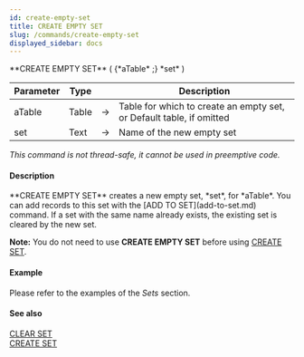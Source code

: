 ```yaml
---
id: create-empty-set
title: CREATE EMPTY SET
slug: /commands/create-empty-set
displayed_sidebar: docs
---
```


<!--REF #_command_.CREATE EMPTY SET.Syntax-->**CREATE EMPTY SET** ( {*aTable* ;} *set* )<!-- END REF-->
<!--REF #_command_.CREATE EMPTY SET.Params-->
| Parameter | Type |  | Description |
| --- | --- | --- | --- |
| aTable | Table | &#8594;  | Table for which to create an empty set, or Default table, if omitted |
| set | Text | &#8594;  | Name of the new empty set |

<!-- END REF-->

*This command is not thread-safe, it cannot be used in preemptive code.*


#### Description 

<!--REF #_command_.CREATE EMPTY SET.Summary-->**CREATE EMPTY SET** creates a new empty set, *set*, for *aTable*.<!-- END REF--> You can add records to this set with the [ADD TO SET](add-to-set.md) command. If a set with the same name already exists, the existing set is cleared by the new set.

**Note:** You do not need to use **CREATE EMPTY SET** before using [CREATE SET](create-set.md).

#### Example 

Please refer to the examples of the *Sets* section.

#### See also 

[CLEAR SET](clear-set.md)  
[CREATE SET](create-set.md)  